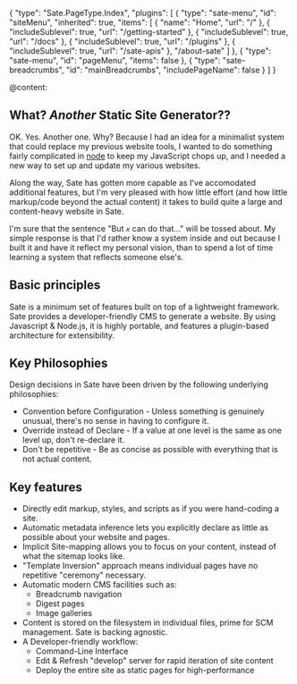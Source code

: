 {
    "type": "Sate.PageType.Index",
    "plugins": [
        {
            "type": "sate-menu",
            "id": "siteMenu",
            "inherited": true,
            "items": [
                {
                    "name": "Home",
                    "url": "/"
                },
                {
                    "includeSublevel": true,
                    "url": "/getting-started"
                },
                {
                    "includeSublevel": true,
                    "url": "/docs"
                },
                {
                    "includeSublevel": true,
                    "url": "/plugins"
                },
                {
                    "includeSublevel": true,
                    "url": "/sate-apis"
                },
                "/about-sate"
            ]
        },
        {
            "type": "sate-menu",
            "id": "pageMenu",
            "items": false
        },
        {
            "type": "sate-breadcrumbs",
            "id": "mainBreadcrumbs",
            "includePageName": false
        }
    ]
}

@content:

## What? *Another* Static Site Generator??

OK. Yes. Another one. Why? Because I had an idea for a minimalist system that could replace my previous website tools, I wanted to do something fairly complicated in [node](nodejs.org) to keep my JavaScript chops up, and I needed a new way to set up and update my various websites.

Along the way, Sate has gotten more capable as I've accomodated additional features, but I'm very pleased with how little effort (and how little markup/code beyond the actual content) it takes to build quite a large and content-heavy website in Sate.

I'm sure that the sentence "But *`x`* can do that..." will be tossed about. My simple response is that I'd rather know a system inside and out because I built it and have it reflect my personal vision, than to spend a lot of time learning a system that reflects someone else's.

## Basic principles

Sate is a minimum set of features built on top of a lightweight framework. Sate provides a developer-friendly CMS to generate a website. By using Javascript & Node.js, it is highly portable, and features a plugin-based architecture for extensibility.

## Key Philosophies

Design decisions in Sate have been driven by the following underlying philosophies:
    
 * Convention before Configuration - Unless something is genuinely unusual, there's no sense in having to configure it.
 * Override instead of Declare - If a value at one level is the same as one level up, don't re-declare it.
 * Don't be repetitive - Be as concise as possible with everything that is not actual content.

## Key features

 * Directly edit markup, styles, and scripts as if you were hand-coding a site.
 * Automatic metadata inference lets you explicitly declare as little as possible about your website and pages.
 * Implicit Site-mapping allows you to focus on your content, instead of what the sitemap looks like.
 * "Template Inversion" approach means individual pages have no repetitive "ceremony" necessary.
 * Automatic modern CMS facilities such as:
   * Breadcrumb navigation
   * Digest pages
   * Image galleries
 * Content is stored on the filesystem in individual files, prime for SCM management. Sate is backing agnostic.
 * A Developer-friendly workflow:
   * Command-Line Interface
   * Edit & Refresh "develop" server for rapid iteration of site content
   * Deploy the entire site as static pages for high-performance

